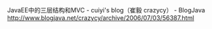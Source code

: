 JavaEE中的三层结构和MVC - cuiyi's blog（崔毅 crazycy） - BlogJava
http://www.blogjava.net/crazycy/archive/2006/07/03/56387.html







